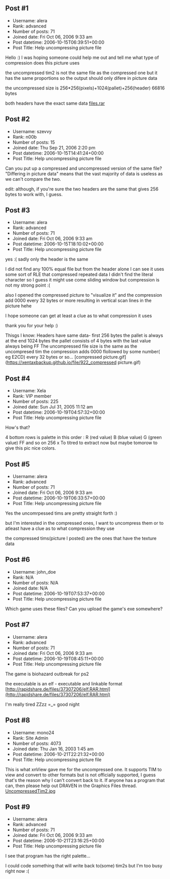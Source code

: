 ## Post #1
- Username: alera
- Rank: advanced
- Number of posts: 71
- Joined date: Fri Oct 06, 2006 9:33 am
- Post datetime: 2006-10-15T06:39:51+00:00
- Post Title: Help uncompressing picture file

Hello :) I was hoping someone could help me out and tell me what type of compression does this picture uses

the uncompressed tim2 is not the same file as the compressed one but it has the same proportions so the output should only difere in picture data

the  uncompressed size is 256*256(pixels)+1024(pallet)+256(header) 66816 bytes

both headers have the exact same data
[files.rar](https://xentaxbackup.github.io/file/920_files.rar)
## Post #2
- Username: szevvy
- Rank: n00b
- Number of posts: 15
- Joined date: Thu Sep 21, 2006 2:20 pm
- Post datetime: 2006-10-15T14:41:24+00:00
- Post Title: Help uncompressing picture file

Can you put up a compressed and uncompressed version of the same file?  "Differing in picture data" means that the vast majority of data is useless as we can't compare the two.

edit: although, if you're sure the two headers are the same that gives 256 bytes to work with, I guess.
## Post #3
- Username: alera
- Rank: advanced
- Number of posts: 71
- Joined date: Fri Oct 06, 2006 9:33 am
- Post datetime: 2006-10-15T18:10:02+00:00
- Post Title: Help uncompressing picture file

yes :( sadly only the header is the same

I did not find any 100% equal file but from the header alone I can see it
uses some sort of RLE that compressed repeated data
I didn't find the literal character so I guess it might use come sliding window but compression is not my strong point :(

also I opened the compressed picture to "visualize it"  and the  compression add 0000 every 32 bytes or more resulting in vertical scan lines in the picture hehe

I hope someone can get at least a clue as to what compression it uses

thank you for your help :)

Thisgs I know:
Headers have same data- first 256 bytes
the pallet is always at the end 1024 bytes
the pallet consists of 4 bytes with the last value always being FF
The uncompressed file size is the same as the uncompresed tim
the compression adds 0000 flollowed by some number( eg E2CD)
every 32 bytes or so...
[compressed picture.gif](https://xentaxbackup.github.io/file/922_compressed picture.gif)
## Post #4
- Username: Xela
- Rank: VIP member
- Number of posts: 225
- Joined date: Sun Jul 31, 2005 11:12 am
- Post datetime: 2006-10-19T04:57:32+00:00
- Post Title: Help uncompressing picture file

How's that?


4 bottom rows is palette in this order :
R (red value) B (blue value) G (green value) FF and so on 256 x
To titred to extract now but maybe tomorow to give this pic nice colors.
## Post #5
- Username: alera
- Rank: advanced
- Number of posts: 71
- Joined date: Fri Oct 06, 2006 9:33 am
- Post datetime: 2006-10-19T06:33:57+00:00
- Post Title: Help uncompressing picture file

Yes the uncomrpessed tims are pretty straight forth :)

but I'm interested in the compressed ones, I want to uncompress them or to atleast have a clue as to what compression they use

the compressed tims(picture I posted) are the ones that have the texture data
## Post #6
- Username: john_doe
- Rank: N/A
- Number of posts: N/A
- Joined date: N/A
- Post datetime: 2006-10-19T07:53:37+00:00
- Post Title: Help uncompressing picture file

Which game uses these files?
Can you upload the game's exe somewhere?
## Post #7
- Username: alera
- Rank: advanced
- Number of posts: 71
- Joined date: Fri Oct 06, 2006 9:33 am
- Post datetime: 2006-10-19T08:45:11+00:00
- Post Title: Help uncompressing picture file

The game is biohazard outbreak for ps2

the executable is an elf - executable and linkable format
[http://rapidshare.de/files/37307206/elf.RAR.html](http://rapidshare.de/files/37307206/elf.RAR.html)

I'm really tired ZZzz =_= good night
## Post #8
- Username: mono24
- Rank: Site Admin
- Number of posts: 4073
- Joined date: Thu Jan 16, 2003 1:45 am
- Post datetime: 2006-10-21T22:21:32+00:00
- Post Title: Help uncompressing picture file

This is what xnView gave me for the uncompressed one. 
It supports TIM to view and convert to other formats but is not officially supported, I guess that's the reason why I can't convert back to it. If anyone has a program that can, then please help out DRAVEN in the Graphics Files thread.
[UncompressedTim2.jpg](https://xentaxbackup.github.io/file/942_UncompressedTim2.jpg)
## Post #9
- Username: alera
- Rank: advanced
- Number of posts: 71
- Joined date: Fri Oct 06, 2006 9:33 am
- Post datetime: 2006-10-21T23:16:25+00:00
- Post Title: Help uncompressing picture file

I see that program has the right palette...

I could code something that will write back to(some) tim2s but I'm too busy right now :(
